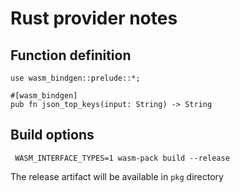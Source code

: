 # Rust provider notes

## Function definition

    use wasm_bindgen::prelude::*;
    
    #[wasm_bindgen]
    pub fn json_top_keys(input: String) -> String
    
    
## Build options

     WASM_INTERFACE_TYPES=1 wasm-pack build --release
    
The release artifact will be available in `pkg` directory